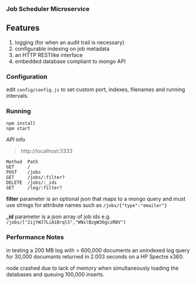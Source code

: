 ### Job Scheduler Microservice ###

## Features ##
1. logging (for when an audit trail is necessary)
2. configurable indexing on job metadata
3. an HTTP RESTlike interface
4. embedded database compliant to mongo API

### Configuration ###
edit `config/config.js` to set custom port, indexes, filenames and running intervals.

### Running ###
    npm install
    npm start
    
API info

> http://localhost:3333

    Method	Path
    GET     /
    POST    /jobs
    GET     /jobs/:filter?
    DELETE  /jobs/:_ids
    GET     /log/:filter?
    
**filter** parameter is an optional json that maps to a mongo query and must use strings for attribute names such as ` /jobs/{"type":"emailer"} `

**_id** parameter is a json array of job ids e.g. ` /jobs/["2ijYWJ7LiA1BrqlS","WNxlBzgW36gczRBV"] `


### Performance Notes ###
in testing a 200 MB log with > 600,000 documents an unindexed log query for 30,000 documants returned in 2.003 seconds on a HP Spectre x360.

node crashed due to lack of memory when simultaneously loading the databases and queuing 100,000 inserts.
